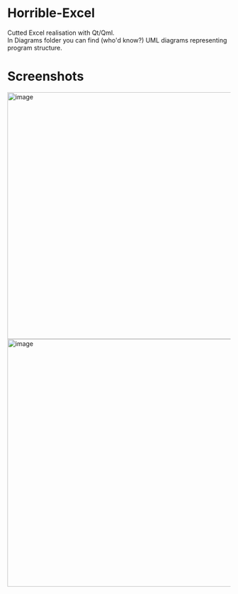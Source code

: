 # Horrible-Excel
Cutted Excel realisation with Qt/Qml.<br>
In Diagrams folder you can find (who'd know?) UML diagrams representing program structure.

# Screenshots

<img width="557" alt="image" src="https://user-images.githubusercontent.com/57104366/166162220-2a86eefe-a831-4c6c-aa84-d79bef2248a3.png">


<img width="559" alt="image" src="https://user-images.githubusercontent.com/57104366/166162227-f6002333-0504-474e-98a5-aec59a03e248.png">
